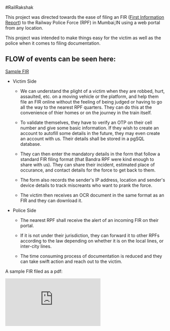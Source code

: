 #RailRakshak

This project was directed towards the ease of filing an FIR ([First Information Report](https://en.wikipedia.org/wiki/First_information_report "FIR")) to the Railway Police Force (RPF) in Mumbai,IN using a web portal from any location.

This project was intended to make things easy for the victim as well as the police when it comes to filing documentation.


## FLOW of events can be seen here:
[Sample FIR](https://github.com/delzadbamji/railrakshak/blob/master/flow_of_events.docx)


- Victim Side
 
  * We can understand the plight of a victim when they are robbed, hurt, assaulted, etc. on a moving vehicle or the platform, and help them file an FIR online without the feeling of being judged or having to go all the way to the nearest RPF quarters. They can do this at the convenience of thier homes or on the journey in the train itself.

  * To validate themselves, they have to verify an OTP on their cell number and give some basic information. If they wish to create an account to autofill some details in the future, they may even create an account with us. Their details shall be stored in a pgSQL database.

  * They can then enter the mandatory details in the form that follow a standard FIR filing format (that Bandra RPF were kind enough to share with us). They can share their incident, estimated place of occurance, and contact details for the force to get back to them. 

  * The form also records the sender's IP address, location and sender's device details to track miscreants who want to prank the force.

   * The victim then receives an OCR document in the same format as an FIR and they can download it.

- Police Side

  * The nearest RPF shall receive the alert of an incoming FIR on their portal.

  * If it is not under their jurisdiction, they can forward it to other RPFs according to the law depending on whether it is on the local lines, or inter-city lines.

  * The time consuming process of documentation is reduced and they can take swift action and reach out to the victim.


A sample FIR filed as a pdf:

![Sample FIR](https://github.com/delzadbamji/railrakshak/blob/master/SIH%20BACKEND/IdeaProjects/a1/uploads/sample.pdf)
